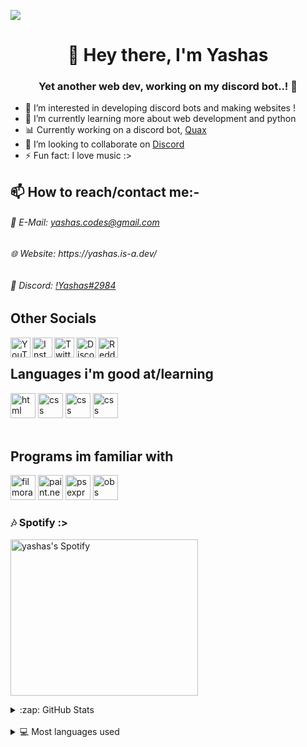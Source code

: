 <!-- credits to NotTCA -->
![](https://cdn.discordapp.com/attachments/945914925858045995/947407088806682634/git_hub_banner.jpg)

<h1 align="center">👋 Hey there, I'm Yashas</h1>
<h3 align="center">Yet another web dev, working on my discord bot..! 🤖</h3>

- 👀 I’m interested in developing discord bots and making websites !
- 🌱 I’m currently learning more about web development and python
- 📊 Currently working on a discord bot, <a href="https://discord.com/api/oauth2/authorize?client_id=944097176773095435&permissions=8&scope=bot%20applications.commands">Quax</a>
- 💞️ I’m looking to collaborate on [Discord](https://discord.gg/gtzvnHZK8R)
- ⚡ Fun fact: I love music :>

## 📫 How to reach/contact me:-
<h6> 📧 E-Mail: <a href="mailto:yashas.codes@gmail.com">yashas.codes@gmail.com</a></h6>
<h6> 🌐 Website: https://yashas.is-a.dev/ </h6>
<h6> 💬 Discord: <a href="https://discordapp.com/users/793742209949630465">!Yashas#2984</a></h6>

## Other Socials
[<img align="left" alt="YouTube" width="32px" src="https://cdn.jsdelivr.net/npm/simple-icons@v5/icons/youtube.svg" />][yt]
[<img align="left" alt="Instagram" width="32px" src="https://cdn.jsdelivr.net/npm/simple-icons@v5/icons/instagram.svg" />][insta]
[<img align="left" alt="Twitter" width="32px" src="https://cdn.jsdelivr.net/npm/simple-icons@v5/icons/twitter.svg" />][tweet]
[<img align="left" alt="Discord" width="32px" src="https://cdn.jsdelivr.net/npm/simple-icons@v5/icons/discord.svg" />][discord]
[<img align="left" alt="Reddit" width="32px" src="https://cdn.jsdelivr.net/npm/simple-icons@v5/icons/reddit.svg" />][reddit]
<br />


## Languages i'm good at/learning 

[<img src="https://cdn.jsdelivr.net/npm/simple-icons@5.24.0/icons/html5.svg" alt="html" width="40" height="40"/>][html]
[<img src="https://cdn.jsdelivr.net/npm/simple-icons@5.24.0/icons/css3.svg" alt="css" width="40" height="40"/>][css]
[<img src="https://cdn.jsdelivr.net/npm/simple-icons@5.24.0/icons/python.svg" alt="css" width="40" height="40"/>][python]
[<img src="https://cdn.jsdelivr.net/npm/simple-icons@5.24.0/icons/javascript.svg" alt="css" width="40" height="40"/>][js]
<br/>
<br/>


## Programs im familiar with

[<img src="https://is5-ssl.mzstatic.com/image/thumb/Purple126/v4/c5/64/6f/c5646f64-ea00-43e6-4522-e8b58973b25f/filmora.png/1200x630bb.png" alt="filmora" width="40" height="40"/>][filmora]
[<img src="https://content.invisioncic.com/r125076/monthly_2020_07/2128238399_paintneticon(6).png.4b20725c1c9d337627a3a03c9ae7adec.png" alt="paint.net" width="40" height="40"/>][paint]
[<img src="https://upload.wikimedia.org/wikipedia/commons/thumb/c/cf/Adobe_Photoshop_Express_logo.svg/1200px-Adobe_Photoshop_Express_logo.svg.png" alt="ps express" width="40" height="40"/>][ps express] 
[<img src="https://upload.wikimedia.org/wikipedia/commons/thumb/d/d3/OBS_Studio_Logo.svg/1200px-OBS_Studio_Logo.svg.png" alt="obs studio" width="40" height="40"/>][obs]
<br/>

### 🎶 Spotify :>

[<img src="https://i.pinimg.com/originals/fb/2e/3c/fb2e3c79c3b4fd757275ec1bd4ba6aa8.gif" alt="yashas's Spotify" width="300" height="250"/>](https://open.spotify.com/user/11nlbogq705ckt4usuoaw6egu)

<details>
<summary>:zap: GitHub Stats</summary>
<br />


![Anurag's GitHub stats](https://github-readme-stats.vercel.app/api?username=Yashas-dev-xyz&show_icons=true&theme=radical)
</details>
</br>

<details>
<summary>💻 Most languages used</summary>
<img align="center" src="https://github-readme-stats.vercel.app/api/top-langs/?username=yashas-dev-xyz&theme=midnight-purple&layout=compact&bg_color=0D1117&hide_border=true" />
</details>



<!-- Other Socials -->
[yt]: https://www.youtube.com/channel/UCS8bP7mujB3DZ_dqK3Au2nw
[insta]: https://www.instagram.com/yashas_xyz/
[tweet]: https://twitter.com/yashas_xyz
[discord]: https://dsc.gg/yashas
[reddit]: https://www.reddit.com/user/yashas_dev


<!-- languages i know  -->

[html]: https://en.wikipedia.org/wiki/HTML
[css]: https://en.wikipedia.org/wiki/css
[python]: https://en.wikipedia.org/wiki/python
[js]: https://en.wikipedia.org/wiki/javascript

<!-- programs -->

[filmora]: https://filmora.wondershare.com
[paint]: https://getpaint.net
[ps express]: https://obsproject.com/
[obs]: https://getpaint.net


<!-- Other Links -->
[stats]: https://github.com/anuraghazra/github-readme-stats
[graph]: https://github.com/SubhamRaoniar28/github-readme-activity-graph
